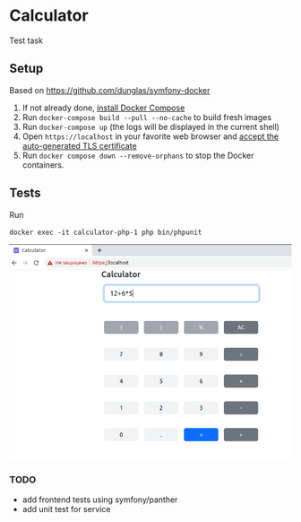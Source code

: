 # Calculator

Test task

## Setup

Based on https://github.com/dunglas/symfony-docker

1. If not already done, [install Docker Compose](https://docs.docker.com/compose/install/)
2. Run `docker-compose build --pull --no-cache` to build fresh images
3. Run `docker-compose up` (the logs will be displayed in the current shell)
4. Open `https://localhost` in your favorite web browser and [accept the auto-generated TLS certificate](https://stackoverflow.com/a/15076602/1352334)
5. Run `docker compose down --remove-orphans` to stop the Docker containers.

## Tests

Run

```
docker exec -it calculator-php-1 php bin/phpunit
```

![screenshot](screenshot.png)

### TODO

- add frontend tests using symfony/panther
- add unit test for service
